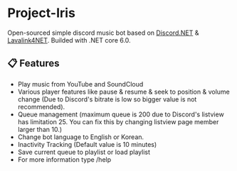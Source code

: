 # Project-Iris
Open-sourced simple discord music bot based on [Discord.NET](https://github.com/discord-net/Discord.Net) &amp; [Lavalink4NET](https://github.com/angelobreuer/Lavalink4NET).
Builded with .NET core 6.0.

## 📋 Features
- Play music from YouTube and SoundCloud
- Various player features like pause & resume & seek to position & volume change (Due to Discord's bitrate is low so bigger value is not recommended).
- Queue management (maximum queue is 200 due to Discord's listview has limitation 25. You can fix this by changing listview page member larger than 10.)
- Change bot language to English or Korean.
- Inactivity Tracking (Default value is 10 minutes)
- Save current queue to playlist or load playlist
- For more information type /help
